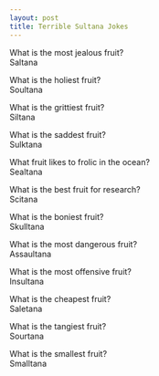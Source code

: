 ```yaml
---
layout: post
title: Terrible Sultana Jokes
---
```


What is the most jealous fruit? \
Saltana

What is the holiest fruit? \
Soultana

What is the grittiest fruit? \
Siltana

What is the saddest fruit? \
Sulktana

What fruit likes to frolic in the ocean? \
Sealtana

What is the best fruit for research? \
Scitana

What is the boniest fruit? \
Skulltana

What is the most dangerous fruit? \
Assaultana

What is the most offensive fruit? \
Insultana

What is the cheapest fruit? \
Saletana

What is the tangiest fruit? \
Sourtana

What is the smallest fruit? \
Smalltana
